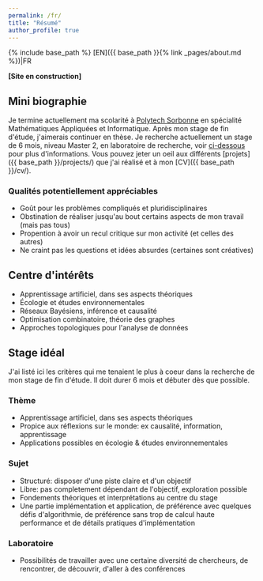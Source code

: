 ```yaml
---
permalink: /fr/
title: "Résumé"
author_profile: true
---
```

{% include base_path %}
[EN]({{ base_path }}{% link _pages/about.md %})|FR

**[Site en construction]**

## Mini biographie
Je termine actuellement ma scolarité à [Polytech Sorbonne](https://www.polytech.sorbonne-universite.fr/) en spécialité Mathématiques Appliquées et Informatique. Après mon stage de fin d'étude, j'aimerais continuer en thèse. Je recherche actuellement un stage de 6 mois, niveau Master 2, en laboratoire de recherche, voir [ci-dessous](#stage-idéal) pour plus d'informations. Vous pouvez jeter un oeil aux différents [projets]({{ base_path }}/projects/) que j'ai réalisé et à mon [CV]({{ base_path }}/cv/).

### Qualités potentiellement appréciables
* Goût pour les problèmes compliqués et pluridisciplinaires
* Obstination de réaliser jusqu'au bout certains aspects de mon travail (mais pas tous)
* Propention à avoir un recul critique sur mon activité (et celles des autres)
* Ne craint pas les questions et idées absurdes (certaines sont créatives)

## Centre d'intérêts
* Apprentissage artificiel, dans ses aspects théoriques
* Écologie et études environnementales
* Réseaux Bayésiens, inférence et causalité
* Optimisation combinatoire, théorie des graphes
* Approches topologiques pour l'analyse de données

## Stage idéal
J'ai listé ici les critères qui me tenaient le plus à coeur dans la recherche de mon stage de fin d'étude. Il doit durer 6 mois et débuter dès que possible.

### Thème
* Apprentissage artificiel, dans ses aspects théoriques
* Propice aux réflexions sur le monde: ex causalité, information, apprentissage
* Applications possibles en écologie & études environnementales

### Sujet
* Structuré: disposer d'une piste claire et d'un objectif
* Libre: pas completement dépendant de l'objectif, exploration possible
* Fondements théoriques et interprétations au centre du stage
* Une partie implémentation et application, de préférence avec quelques défis d'algorithmie, de préférence sans trop de calcul haute performance et de détails pratiques d'implémentation

### Laboratoire
<!-- * Une ville agréable et riche à découvrir, Toulouse, Lyon, Nancy, Grenoble
* Laboratoire accessible en vélo
* Travail en présentiel, avec quelque flexibilité -->
* Possibilités de travailler avec une certaine diversité de chercheurs, de rencontrer, de découvrir, d'aller à des conférences

<!-- ### Divers
* Éviter d'être financé par des organisations louches (industries d'armement, finance, acquisition de données personelles, etc.) -->
